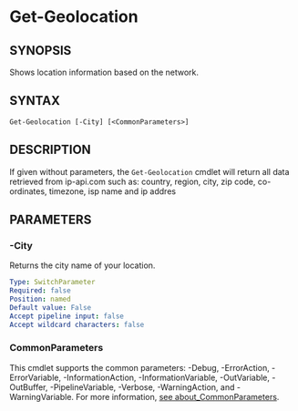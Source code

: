 # Get-Geolocation

## SYNOPSIS
Shows location information based on the network.

## SYNTAX
```
Get-Geolocation [-City] [<CommonParameters>]
```

## DESCRIPTION
If given without parameters, the ``Get-Geolocation`` cmdlet will return all data retrieved from ip-api.com such as: country, region, city, zip code, co-ordinates, timezone, isp name and ip addres
## PARAMETERS

### -City
Returns the city name of your location.
```yaml
Type: SwitchParameter
Required: false
Position: named
Default value: False
Accept pipeline input: false
Accept wildcard characters: false
```
### CommonParameters
This cmdlet supports the common parameters: -Debug, -ErrorAction, -ErrorVariable, -InformationAction, -InformationVariable, -OutVariable, -OutBuffer, -PipelineVariable, -Verbose, -WarningAction, and -WarningVariable. For more information, [see about_CommonParameters](https://docs.microsoft.com/pl-pl/powershell/module/microsoft.powershell.core/about/about_commonparameters).


